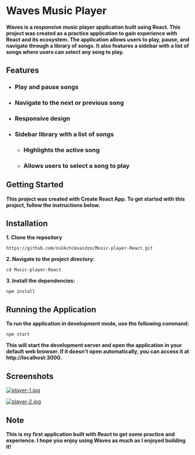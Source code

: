 # Waves Music Player

**Waves is a responsive music player application built using React. This project was created as a practice application to gain experience with React and its ecosystem. The application allows users to play, pause, and navigate through a library of songs. It also features a sidebar with a list of songs where users can select any song to play.**

## Features

- ### Play and pause songs
- ### Navigate to the next or previous song
- ### Responsive design
- ### Sidebar library with a list of songs
  - ### Highlights the active song
  - ### Allows users to select a song to play

## Getting Started

**This project was created with Create React App. To get started with this project, follow the instructions below.**

## Installation

**1. Clone the repository**

```git
https://github.com/nikkchikvaidze/Music-player-React.git
```

**2. Navigate to the project directory:**

```git
cd Music-player-React
```

**3. Install the dependencies:**

```git
npm install
```

## Running the Application

**To run the application in development mode, use the following command:**

```git
npm start
```

**This will start the development server and open the application in your default web browser. If it doesn't open automatically, you can access it at http://localhost:3000.**

## Screenshots

[![player-1.jpg](https://i.postimg.cc/WbxdH7xz/player-1.jpg)](https://postimg.cc/ZCFY96bz)

[![player-2.jpg](https://i.postimg.cc/nh7XbDtk/player-2.jpg)](https://postimg.cc/3k882WN4)

## Note

**This is my first application built with React to get some practice and experience. I hope you enjoy using Waves as much as I enjoyed building it!**
